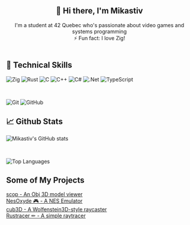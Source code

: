 <h2 align="center">👋 Hi there, I'm Mikastiv</h2>

<div align="center">I'm a student at 42 Quebec who's passionate about video games and systems programming</div>

<div align="center">⚡ Fun fact: I love Zig!</div>

<br/>

<!-- ![mleblanc's 42 stats](https://badge42.herokuapp.com/api/stats/mleblanc) -->

## 💼 Technical Skills

![Zig](https://img.shields.io/badge/zig-%23000000.svg?style=for-the-badge&logo=zig&logoColor=white&color=yellow)
![Rust](https://img.shields.io/badge/rust-%23000000.svg?style=for-the-badge&logo=rust&logoColor=white)
![C](https://img.shields.io/badge/c-%2300599C.svg?style=for-the-badge&logo=c&logoColor=white)
![C++](https://img.shields.io/badge/c++-%2300599C.svg?style=for-the-badge&logo=c%2B%2B&logoColor=white)
![C#](https://img.shields.io/badge/c%23-%23239120.svg?style=for-the-badge&logo=c-sharp&logoColor=white)
![.Net](https://img.shields.io/badge/.NET-5C2D91?style=for-the-badge&logo=.net&logoColor=white)
![TypeScript](https://img.shields.io/badge/typescript-%23007ACC.svg?style=for-the-badge&logo=typescript&logoColor=white)

<br/>

![Git](https://img.shields.io/badge/git-%23F05033.svg?style=for-the-badge&logo=git&logoColor=white)
![GitHub](https://img.shields.io/badge/github-%23121011.svg?style=for-the-badge&logo=github&logoColor=white)

## 📈 Github Stats

![Mikastiv's GitHub stats](https://github-readme-stats.vercel.app/api?username=mikastiv&show_icons=true&theme=radical&hide_border=true)

<br/>

![Top Languages](https://github-readme-stats.vercel.app/api/top-langs/?username=mikastiv&layout=compact&theme=radical&hide_border=true)

## Some of My Projects
<a href="https://github.com/Mikastiv/scop">scop - An Obj 3D model viewer</a>
<br/>
<a href="https://github.com/Mikastiv/NesOxyde">NesOxyde 🎮 - A NES Emulator</a>
<br/>
<a href="https://github.com/Mikastiv/cub3D">cub3D - A Wolfenstein3D-style raycaster</a>
<br/>
<a href="https://github.com/Mikastiv/rustracer">Rustracer ✏ - A simple raytracer</a>
